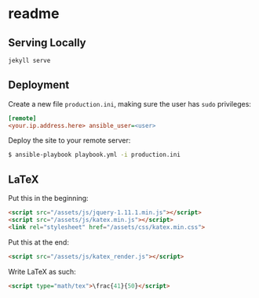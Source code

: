 # readme

## Serving Locally

``` sh
jekyll serve
```

## Deployment

Create a new file `production.ini`, making sure the user has `sudo` privileges:

``` ini
[remote]
<your.ip.address.here> ansible_user=<user>
```

Deploy the site to your remote server:

``` sh
$ ansible-playbook playbook.yml -i production.ini
```

## LaTeX

Put this in the beginning:

``` html
<script src="/assets/js/jquery-1.11.1.min.js"></script>
<script src="/assets/js/katex.min.js"></script>
<link rel="stylesheet" href="/assets/css/katex.min.css">
```

Put this at the end:

``` html
<script src="/assets/js/katex_render.js"></script>
```

Write LaTeX as such:

``` html
<script type="math/tex">\frac{41}{50}</script>
```
